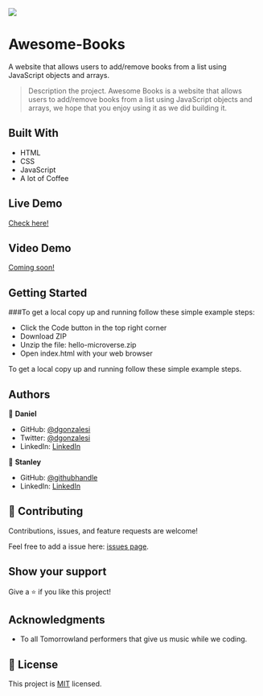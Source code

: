 ![](https://img.shields.io/badge/Microverse-blueviolet)
# Awesome-Books
A website that allows users to add/remove books from a list using JavaScript objects and arrays. 

> Description the project.
Awesome Books is a website that allows users to add/remove books from a list using JavaScript objects and arrays, we hope that you enjoy using it as we did building it.

## Built With

- HTML
- CSS
- JavaScript
- A lot of Coffee

## Live Demo

[Check here!](https://starmindz.github.io/Awesome-Books/)

## Video Demo

[Coming soon!](https://www.youtube.com/watch?v=dQw4w9WgXcQ)

## Getting Started

###To get a local copy up and running follow these simple example steps:

- Click the Code button in the top right corner
- Download ZIP
- Unzip the file: hello-microverse.zip
- Open index.html with your web browser

To get a local copy up and running follow these simple example steps.


## Authors

👤 **Daniel**

- GitHub: [@dgonzalesi](https://github.com/dgonzalesi/)
- Twitter: [@dgonzalesi](https://twitter.com/dgonzalesi/)
- LinkedIn: [LinkedIn](https://www.linkedin.com/in/daniel-g-sierra-60472719/)

👤 **Stanley**

- GitHub: [@githubhandle](https://github.com/StarMindz)
- LinkedIn: [LinkedIn](https://www.linkedin.com/in/stanley-nnamani-72224b180)

## 🤝 Contributing

Contributions, issues, and feature requests are welcome!

Feel free to add a issue here: [issues page](https://github.com/StarMindz/Awesome-Books/issues).

## Show your support

Give a ⭐️ if you like this project!

## Acknowledgments

- To all Tomorrowland performers that give us music while we coding.

## 📝 License

This project is [MIT](./MIT.md) licensed.
